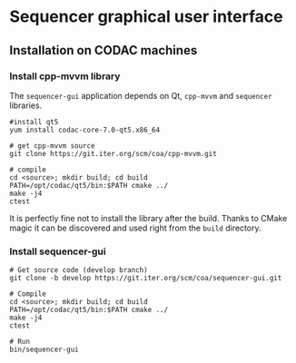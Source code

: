 # Sequencer graphical user interface

## Installation on CODAC machines

### Install cpp-mvvm library

The `sequencer-gui` application depends on Qt, `cpp-mvvm` and `sequencer` libraries.

```
#install qt5 
yum install codac-core-7.0-qt5.x86_64

# get cpp-mvvm source
git clone https://git.iter.org/scm/coa/cpp-mvvm.git

# compile
cd <source>; mkdir build; cd build
PATH=/opt/codac/qt5/bin:$PATH cmake ../
make -j4
ctest
```

It is perfectly fine not to install the library after the build. Thanks to CMake magic it can be discovered and used right from the `build` directory.

### Install sequencer-gui

```
# Get source code (develop branch)
git clone -b develop https://git.iter.org/scm/coa/sequencer-gui.git

# Compile
cd <source>; mkdir build; cd build
PATH=/opt/codac/qt5/bin:$PATH cmake ../
make -j4
ctest

# Run
bin/sequencer-gui
```
